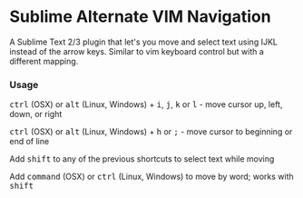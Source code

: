# Sublime Alternate VIM Navigation

A Sublime Text 2/3 plugin that let's you move and select text using IJKL instead of the arrow keys. Similar to vim keyboard control but with a different mapping.


### Usage

<kbd>ctrl</kbd> (OSX) or <kbd>alt</kbd> (Linux, Windows) + <kbd>i</kbd>, <kbd>j</kbd>, <kbd>k</kbd> or <kbd>l</kbd> - move cursor up, left, down, or right

<kbd>ctrl</kbd> (OSX) or <kbd>alt</kbd> (Linux, Windows) + <kbd>h</kbd> or <kbd>;</kbd> - move cursor to beginning or end of line

Add <kbd>shift</kbd> to any of the previous shortcuts to select text while moving

Add <kbd>command</kbd> (OSX) or <kbd>ctrl</kbd> (Linux, Windows) to move by word; works with <kbd>shift</kbd>
